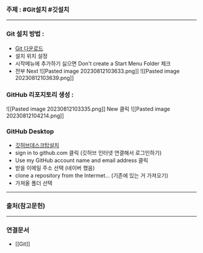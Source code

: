 ### 주제 : #Git설치 #깃설치

___

### Git 설치 방법 : 

- [Git 다운로드](https://git-scm.com/downloads)
- 설치 위치 설정
- 시작메뉴에 추가하기 싫으면 Don't create a Start Menu Folder 체크
- 전부 Next
![[Pasted image 20230812103633.png]]
![[Pasted image 20230812103639.png]]

### GitHub 리포지토리 생성 : 
![[Pasted image 20230812103335.png]]
New 클릭
![[Pasted image 20230812104214.png]]

### GitHub Desktop

- [깃허브데스크탑설치](https://desktop.github.com/)
- sign in to github.com 클릭 (깃허브 인터넷 연결해서 로그인하기)
- Use my GitHub account name and email address 클릭
- 받을 이메일 주소 선택 (네이버 했음)
- clone a repository from the Intermet... (기존에 있는 거 가져오기)
- 가져올 폴더 선택

___

### 출처(참고문헌)

___

### 연결문서

- [[Git]]

